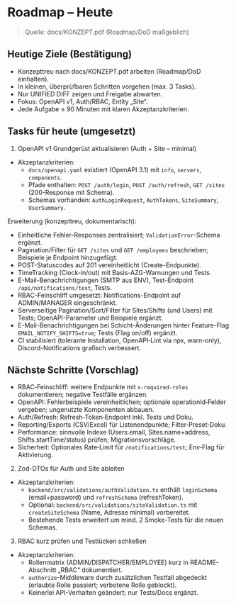 # Roadmap – Heute

> Quelle: docs/KONZEPT.pdf (Roadmap/DoD maßgeblich)

## Heutige Ziele (Bestätigung)
- Konzepttreu nach docs/KONZEPT.pdf arbeiten (Roadmap/DoD einhalten).
- In kleinen, überprüfbaren Schritten vorgehen (max. 3 Tasks).
- Nur UNIFIED DIFF zeigen und Freigabe abwarten.
- Fokus: OpenAPI v1, Auth/RBAC, Entity „Site“.
- Jede Aufgabe ≤ 90 Minuten mit klaren Akzeptanzkriterien.

## Tasks für heute (umgesetzt)

1) OpenAPI v1 Grundgerüst aktualisieren (Auth + Site – minimal)
- Akzeptanzkriterien:
  - `docs/openapi.yaml` existiert (OpenAPI 3.1) mit `info`, `servers`, `components`.
  - Pfade enthalten: `POST /auth/login`, `POST /auth/refresh`, `GET /sites` (200-Response mit Schema).
  - Schemas vorhanden: `AuthLoginRequest`, `AuthTokens`, `SiteSummary`, `UserSummary`.

Erweiterung (konzepttreu, dokumentarisch):
- Einheitliche Fehler-Responses zentralisiert; `ValidationError`-Schema ergänzt.
- Pagination/Filter für `GET /sites` und `GET /employees` beschrieben; Beispiele je Endpoint hinzugefügt.
- POST-Statuscodes auf 201 vereinheitlicht (Create-Endpunkte).
- TimeTracking (Clock-in/out) mit Basis-AZG-Warnungen und Tests.
- E-Mail-Benachrichtigungen (SMTP aus ENV), Test-Endpoint `/api/notifications/test`, Tests.
- RBAC-Feinschliff umgesetzt: Notifications-Endpoint auf ADMIN/MANAGER eingeschränkt.
- Serverseitige Pagination/Sort/Filter für Sites/Shifts (und Users) mit Tests; OpenAPI-Parameter und Beispiele ergänzt.
- E-Mail-Benachrichtigungen bei Schicht-Änderungen hinter Feature-Flag `EMAIL_NOTIFY_SHIFTS=true`; Tests (Flag on/off) ergänzt.
- CI stabilisiert (tolerante Installation, OpenAPI‑Lint via npx, warn-only), Discord-Notifications grafisch verbessert.

## Nächste Schritte (Vorschlag)
- RBAC‑Feinschliff: weitere Endpunkte mit `x-required-roles` dokumentieren; negative Testfälle ergänzen.
- OpenAPI: Fehlerbeispiele vereinheitlichen; optionale operationId‑Felder vergeben; ungenutzte Komponenten abbauen.
- Auth/Refresh: Refresh‑Token‑Endpoint inkl. Tests und Doku.
- Reporting/Exports (CSV/Excel) für Listenendpunkte; Filter‑Preset‑Doku.
- Performance: sinnvolle Indexe (Users.email, Sites.name+address, Shifts.startTime/status) prüfen; Migrationsvorschläge.
- Sicherheit: Optionales Rate‑Limit für `/notifications/test`; Env‑Flag für Aktivierung.

2) Zod-DTOs für Auth und Site ableiten
- Akzeptanzkriterien:
  - `backend/src/validations/authValidation.ts` enthält `loginSchema` (email+password) und `refreshSchema` (refreshToken).
  - Optional: `backend/src/validations/siteValidation.ts` mit `createSiteSchema` (Name, Adresse minimal) vorbereitet.
  - Bestehende Tests erweitert um mind. 2 Smoke-Tests für die neuen Schemas.

3) RBAC kurz prüfen und Testlücken schließen
- Akzeptanzkriterien:
  - Rollenmatrix (ADMIN/DISPATCHER/EMPLOYEE) kurz in README-Abschnitt „RBAC“ dokumentiert.
  - `authorize`-Middleware durch zusätzlichen Testfall abgedeckt (erlaubte Rolle passiert; verbotene Rolle geblockt).
  - Keinerlei API-Verhalten geändert; nur Tests/Docs ergänzt.

